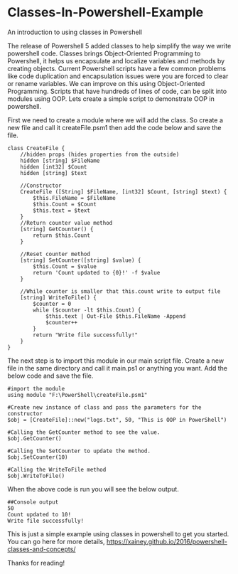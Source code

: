 # Classes-In-Powershell-Example
An introduction to using classes in Powershell

The release of Powershell 5 added classes to help simplify the way we write powershell code. Classes brings Object-Oriented Programming to Powershell, it helps us encapsulate and localize variables and methods by creating objects. Current Powershell scripts have a few common problems like code duplication and encapsulation issues were you are forced to clear or rename variables. We can improve on this using Object-Oriented Programming. Scripts that have hundreds of lines of code, can be split into modules using OOP.
Lets create a simple script to demonstrate OOP in powershell.




First we need to create a module where we will add the class. So create a new file and call it createFile.psm1 then add the code below and save the file.

```
class CreateFile {
    //hidden props (hides properties from the outside)
    hidden [string] $FileName
    hidden [int32] $Count
    hidden [string] $text

    //Constructor
    CreateFile ([String] $FileName, [int32] $Count, [string] $text) {
        $this.FileName = $FileName
        $this.Count = $Count
        $this.text = $text
    }
    //Return counter value method 
    [string] GetCounter() {
        return $this.Count
    } 
     
    //Reset counter method 
    [string] SetCounter([string] $value) {
        $this.Count = $value
        return 'Count updated to {0}!' -f $value
    } 

    //While counter is smaller that this.count write to output file
    [string] WriteToFile() {
        $counter = 0
        ﻿while ($counter -lt $this.Count) {
            $this.text | Out-File $this.FileName -Append
            $counter++
        }
        return "Write file successfully!"
    }  
}
```



The next step is to import this module in our main script file. Create a new file in the same directory and call it main.ps1 or anything you want. Add the below code and save the file.

```
#import the module
using module "F:\PowerShell\createFile.psm1"

#Create new instance of class and pass the parameters for the constructor
$obj = [CreateFile]::new("logs.txt", 50, "This is OOP in PowerShell")

#Calling the GetCounter method to see the value.
$obj.GetCounter()

#Calling the SetCounter to update the method.
$obj.SetCounter(10)

#Calling the WriteToFile method
$obj.WriteToFile()
```

When the above code is run you will see the below output.

```
##Console output
50
Count updated to 10!
Write file successfully!
```



This is just a simple example using classes in powershell to get you started. You can go here for more details, https://xainey.github.io/2016/powershell-classes-and-concepts/



Thanks for reading! 
